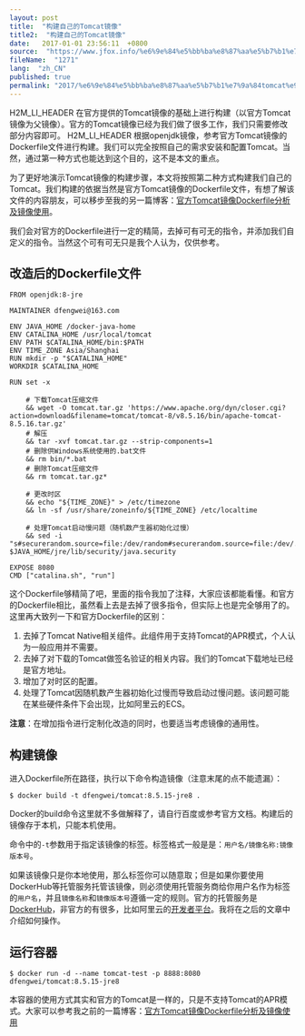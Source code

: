 ```yaml
---
layout: post
title:  "构建自己的Tomcat镜像"
title2:  "构建自己的Tomcat镜像"
date:   2017-01-01 23:56:11  +0800
source:  "https://www.jfox.info/%e6%9e%84%e5%bb%ba%e8%87%aa%e5%b7%b1%e7%9a%84tomcat%e9%95%9c%e5%83%8f.html"
fileName:  "1271"
lang:  "zh_CN"
published: true
permalink: "2017/%e6%9e%84%e5%bb%ba%e8%87%aa%e5%b7%b1%e7%9a%84tomcat%e9%95%9c%e5%83%8f.html"
---
```


H2M_LI_HEADER 在官方提供的Tomcat镜像的基础上进行构建（以官方Tomcat镜像为父镜像）。官方的Tomcat镜像已经为我们做了很多工作，我们只需要修改部分内容即可。
H2M_LI_HEADER 根据openjdk镜像，参考官方Tomcat镜像的Dockerfile文件进行构建。我们可以完全按照自己的需求安装和配置Tomcat。当然，通过第一种方式也能达到这个目的，这不是本文的重点。

为了更好地演示Tomcat镜像的构建步骤，本文将按照第二种方式构建我们自己的Tomcat。我们构建的依据当然是官方Tomcat镜像的Dockerfile文件，有想了解该文件的内容朋友，可以移步至我的另一篇博客：[官方Tomcat镜像Dockerfile分析及镜像使用](https://www.jfox.info/go.php?url=http://www.cnblogs.com/dfengwei/p/7144937.html?_blank)。

我们会对官方的Dockerfile进行一定的精简，去掉可有可无的指令，并添加我们自定义的指令。当然这个可有可无只是我个人认为，仅供参考。

## 改造后的Dockerfile文件

    FROM openjdk:8-jre
    
    MAINTAINER dfengwei@163.com
    
    ENV JAVA_HOME /docker-java-home
    ENV CATALINA_HOME /usr/local/tomcat
    ENV PATH $CATALINA_HOME/bin:$PATH
    ENV TIME_ZONE Asia/Shanghai
    RUN mkdir -p "$CATALINA_HOME"
    WORKDIR $CATALINA_HOME
    
    RUN set -x 
        
        # 下载Tomcat压缩文件
        && wget -O tomcat.tar.gz 'https://www.apache.org/dyn/closer.cgi?action=download&filename=tomcat/tomcat-8/v8.5.16/bin/apache-tomcat-8.5.16.tar.gz' 
        # 解压
        && tar -xvf tomcat.tar.gz --strip-components=1 
        # 删除供Windows系统使用的.bat文件
        && rm bin/*.bat 
        # 删除Tomcat压缩文件
        && rm tomcat.tar.gz* 
        
        # 更改时区
        && echo "${TIME_ZONE}" > /etc/timezone 
        && ln -sf /usr/share/zoneinfo/${TIME_ZONE} /etc/localtime 
        
        # 处理Tomcat启动慢问题（随机数产生器初始化过慢）
        && sed -i "s#securerandom.source=file:/dev/random#securerandom.source=file:/dev/./urandom#g" $JAVA_HOME/jre/lib/security/java.security
    
    EXPOSE 8080
    CMD ["catalina.sh", "run"]

这个Dockerfile够精简了吧，里面的指令我加了注释，大家应该都能看懂。和官方的Dockerfile相比，虽然看上去是去掉了很多指令，但实际上也是完全够用了的。这里再大致列一下和官方Dockerfile的区别：

1. 去掉了Tomcat Native相关组件。此组件用于支持Tomcat的APR模式，个人认为一般应用并不需要。
2. 去掉了对下载的Tomcat做签名验证的相关内容。我们的Tomcat下载地址已经是官方地址。
3. 增加了对时区的配置。
4. 处理了Tomcat因随机数产生器初始化过慢而导致启动过慢问题。该问题可能在某些硬件条件下会出现，比如阿里云的ECS。

**注意**：在增加指令进行定制化改造的同时，也要适当考虑镜像的通用性。

## 构建镜像

进入Dockerfile所在路径，执行以下命令构造镜像（注意末尾的点不能遗漏）：

    $ docker build -t dfengwei/tomcat:8.5.15-jre8 .

Docker的build命令这里就不多做解释了，请自行百度或参考官方文档。构建后的镜像存于本机，只能本机使用。

命令中的`-t`参数用于指定该镜像的标签。标签格式一般是是：`用户名/镜像名称:镜像版本号`。

如果该镜像只是你本地使用，那么标签你可以随意取；但是如果你要使用DockerHub等托管服务托管该镜像，则必须使用托管服务商给你用户名作为标签的`用户名`，并且`镜像名称`和`镜像版本号`遵循一定的规则。官方的托管服务是[DockerHub](https://www.jfox.info/go.php?url=https://hub.docker.com/)，非官方的有很多，比如阿里云的[开发者平台](https://www.jfox.info/go.php?url=https://dev.aliyun.com)。我将在之后的文章中介绍如何操作。

## 运行容器

    $ docker run -d --name tomcat-test -p 8888:8080 dfengwei/tomcat:8.5.15-jre8

本容器的使用方式其实和官方的Tomcat是一样的，只是不支持Tomcat的APR模式。大家可以参考我之前的一篇博客：[官方Tomcat镜像Dockerfile分析及镜像使用](https://www.jfox.info/go.php?url=http://www.cnblogs.com/dfengwei/p/7144937.html?_blank)
